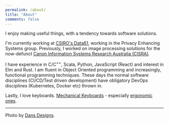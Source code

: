 ```yaml
---
permalink: /about/
title: "About"
comments: false
---
```


I enjoy making useful things, with a tendency towards software solutions.

I'm currently working at [CSIRO's Data61][data61], working in the Privacy Enhancing Systems group. 
Previously, I worked on image processing solutions for the now-defunct 
[Canon Information Systems Research Australia (CISRA)][cisra].

I have experience in C/C<sup>++</sup>, Scala, Python, JavaScript (React) and interest in Elm and Rust.
I am fluent in Object Oriented programming and increasingly, functional programming techniques.
These days the normal software disciplines (CI/CD/Test driven development) have obligatory
DevOps disciplines (Kubernetes, Docker etc) thrown in.

Lastly, I love keyboards. [Mechanical Keyboards][mk] - especially [ergonomic ones][ergo].

---

Photo by [Dans Designs][dan]. 

[data61]: https://data61.csiro.au
[cisra]: https://www.canon.com.au/about-canon/news-and-press-releases/notice-regarding-the-closure-of-canon-subsidiary-cisra
[mk]: https://reddit.com/r/mechanicalkeyboards
[ergo]: https://old.reddit.com/r/ErgoMechKeyboards/
[dan]: https://dandesigns.photoshelter.com/index
